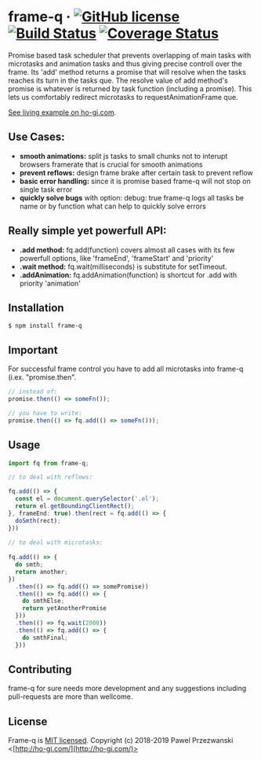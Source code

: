 # frame-q &middot; [![GitHub license](https://img.shields.io/badge/license-MIT-blue.svg)](https://github.com/pprzezwanski/frame-q/blob/master/LICENSE) [![Build Status](https://travis-ci.org/pprzezwanski/frame-q.svg?branch=master)](https://travis-ci.com/pprzezwanski/frame-q) [![Coverage Status](https://coveralls.io/repos/github/pprzezwanski/frame-q/badge.svg?branch=master)](https://coveralls.io/github/pprzezwanski/frame-q?branch=master)

Promise based task scheduler that prevents overlapping of main tasks with microtasks and animation tasks and thus giving precise controll over the frame. Its 'add' method returns a promise that will resolve when the tasks reaches its turn in the tasks que. The resolve value of add method's promise is whatever is returned by task function (including a promise). This lets us comfortably redirect microtasks to requestAnimationFrame que.

[See living example on ho-gi.com](http://ho-gi.com).

## Use Cases:

* **smooth animations:** split js tasks to small chunks not to interupt browsers framerate that is crucial for smooth animations
* **prevent reflows:** design frame brake after certain task to prevent reflow
* **basic error handling:** since it is promise based frame-q will not stop on single task error
* **quickly solve bugs** with option: debug: true frame-q logs all tasks be name or by function what can help to quickly solve errors

## Really simple yet powerfull API:

* **.add method:** fq.add(function) covers almost all cases with its few powerfull options, like 'frameEnd', 'frameStart' and 'priority'
* **.wait method:** fq.wait(milliseconds) is substitute for setTimeout.
* **.addAnimation:** fq.addAnimation(function) is shortcut for .add with priority 'animation'

## Installation

```
$ npm install frame-q
```

## Important

For successful frame control you have to add all microtasks into frame-q (i.ex. "promise.then".

```javascript
// instead of:
promise.then(() => someFn());

// you have to write:
promise.then(() => fq.add(() => someFn()));
```

## Usage 

```javascript
import fq from frame-q;

// to deal with reflows:

fq.add(() => {
  const el = document.querySelector('.el');
  return el.getBoundingClientRect();
}, frameEnd: true).then(rect = fq.add(() => {
  doSmth(rect);
}))
  
// to deal with microtasks: 
  
fq.add(() => {
  do smth;
  return another;
})
  .then(() => fq.add(() => somePromise))
  .then(() => fq.add(() => {
    do smthElse;
    return yetAnotherPromise
  }))
  .then(() => fq.wait(2000))
  .then(() => fq.add(() => {
    do smthFinal;
  }))

```

## Contributing

frame-q for sure needs more development and any suggestions including pull-requests are more than wellcome.


## License

Frame-q is [MIT licensed](./LICENSE).
Copyright (c) 2018-2019 Pawel Przezwanski <[http://ho-gi.com/](http://ho-gi.com/)>

